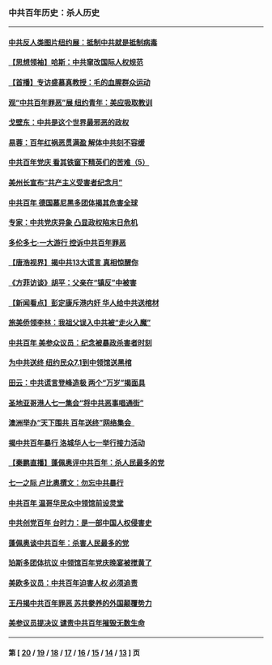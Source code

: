 ### 中共百年历史：杀人历史
---
#### [中共反人类图片纽约展：抵制中共就是抵制病毒](../../pages/nf1176106/n13115371.md?08200430) 
#### [【思想领袖】哈斯：中共窜改国际人权规范](../../pages/nf1176106/n13053647.md?08200430) 
#### [【首播】专访盛慕真教授：毛的血腥群众运动](../../pages/nf1176106/n13091782.md?08200430) 
#### [观“中共百年罪恶”展 纽约青年：美应吸取教训](../../pages/nf1176106/n13085246.md?08200430) 
#### [戈壁东：中共是这个世界最邪恶的政权](../../pages/nf1176106/n13085641.md?08200430) 
#### [易蓉：百年红祸恶贯满盈 解体中共刻不容缓](../../pages/nf1176106/n13084455.md?08200430) 
#### [中共百年党庆 看其铁窗下精英们的苦难（5）](../../pages/nf1176106/n13076766.md?08200430) 
#### [美州长宣布“共产主义受害者纪念月”](../../pages/nf1176106/n13074024.md?08200430) 
#### [中共百年 德国慕尼黑多团体揭其危害全球](../../pages/nf1176106/n13068873.md?08200430) 
#### [专家：中共党庆异象 凸显政权陷末日危机](../../pages/nf1176106/n13067084.md?08200430) 
#### [多伦多七·一大游行 控诉中共百年罪恶](../../pages/nf1176106/n13062043.md?08200430) 
#### [【唐浩视界】揭中共13大谎言 真相惊醒你](../../pages/nf1176106/n13065208.md?08200430) 
#### [《方菲访谈》胡平：父亲在“镇反”中被害](../../pages/nf1176106/n13064114.md?08200430) 
#### [【新闻看点】彭定康斥港内奸 华人给中共送棺材](../../pages/nf1176106/n13064230.md?08200430) 
#### [旅美侨领李林：我祖父误入中共被“走火入魔”](../../pages/nf1176106/n13062777.md?08200430) 
#### [中共百年 美参众议员：纪念被暴政杀害者时刻](../../pages/nf1176106/n13063735.md?08200430) 
#### [为中共送终 纽约民众7.1到中领馆送黑棺](../../pages/nf1176106/n13062573.md?08200430) 
#### [田云：中共谎言登峰造极 两个“万岁”揭面具](../../pages/nf1176106/n13062013.md?08200430) 
#### [圣地亚哥港人七一集会“将中共恶事唱通街”](../../pages/nf1176106/n13062681.md?08200430) 
#### [澳洲举办“天下围共 百年送终”网络集会  ](../../pages/nf1176106/n13054366.md?08200430) 
#### [揭中共百年暴行 洛城华人七一举行接力活动](../../pages/nf1176106/n13061979.md?08200430) 
#### [【秦鹏直播】蓬佩奥评中共百年：杀人民最多的党](../../pages/nf1176106/n13061736.md?08200430) 
#### [七一之际 卢比奥撰文：勿忘中共暴行](../../pages/nf1176106/n13061044.md?08200430) 
#### [中共百年 温哥华民众中领馆前设灵堂](../../pages/nf1176106/n13061399.md?08200430) 
#### [中共创党百年 台时力：是一部中国人权侵害史](../../pages/nf1176106/n13060687.md?08200430) 
#### [蓬佩奥谈中共百年：杀害人民最多的党](../../pages/nf1176106/n13061271.md?08200430) 
#### [珀斯多团体抗议 中领馆百年党庆晚宴被搅黄了](../../pages/nf1176106/n13061220.md?08200430) 
#### [美欧多议员：中共百年迫害人权 必须追责](../../pages/nf1176106/n13061062.md?08200430) 
#### [王丹揭中共百年罪恶 苏共豢养的外国颠覆势力](../../pages/nf1176106/n13060640.md?08200430) 
#### [美参议员提决议 谴责中共百年摧毁无数生命](../../pages/nf1176106/n13060723.md?08200430) 

---
#### 第 [ [20](./20.md?08200430) / [19](./19.md?08200430) / [18](./18.md?08200430) / [17](./17.md?08200430) / [16](./16.md?08200430) / [15](./15.md?08200430) / [14](./14.md?08200430) / [13](./13.md?08200430) ] 页
